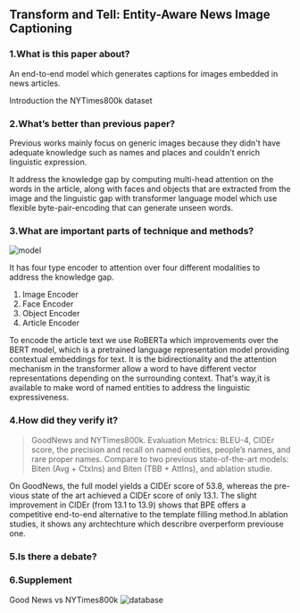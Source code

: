 ## Transform and Tell: Entity-Aware News Image Captioning

### 1.What is this paper about?

An end-to-end model which generates captions for images embedded in news articles.

Introduction the NYTimes800k dataset

### 2.What’s better than previous paper?

Previous works mainly focus on generic images because they didn't have adequate knowledge such as names and places and couldn't enrich linguistic expression.

It address the knowledge gap by computing multi-head attention on the words in the article, along with faces and objects that are extracted from the image and the linguistic gap with transformer language model which use flexible byte-pair-encoding that can generate unseen words.


### 3.What are important parts of technique and methods?

![model](../../../img/Tran_Transform_and_Tell_Entity-Aware_News_Image_Captioning_CVPR_2020_paper1.png) 


It has four type encoder to attention over four different modalities to address the knowledge gap.
1. Image Encoder
2. Face Encoder
3. Object Encoder
4. Article Encoder

To encode the article text we use RoBERTa which improvements over the BERT model, which is a pretrained language representation model providing contextual embeddings for text.
It is the bidirectionality and the attention mechanism in the transformer allow a word to have different vector representations depending on the surrounding context.
That's way,it is available to make word of named entities to address the linguistic expressiveness.



### 4.How did they verify it?

> GoodNews and NYTimes800k.
> Evaluation Metrics: BLEU-4, CIDEr score, the precision and recall on named entities, people’s names, and rare proper names.
> Compare to two previous state-of-the-art models: Biten (Avg + CtxIns) and Biten (TBB + AttIns), and ablation studie.

On GoodNews, the full model yields a CIDEr score of 53.8, whereas the pre- vious state of the art achieved a CIDEr score of only 13.1. The slight improvement in CIDEr (from 13.1 to 13.9) shows that BPE offers a competitive end-to-end alternative to the template filling method.In ablation studies, it shows any archtechture which describre overperform previouse one.

### 5.Is there a debate?


### 6.Supplement

Good News vs NYTimes800k
![database](../../../img/Tran_Transform_and_Tell_Entity-Aware_News_Image_Captioning_CVPR_2020_paper2.png) 
